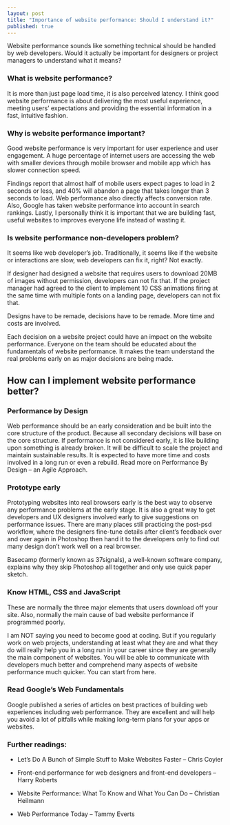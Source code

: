 ```yaml
---
layout: post
title: "Importance of website performance: Should I understand it?"
published: true
---
```



Website performance sounds like something technical should be handled by web developers. Would it actually be important for designers or project managers to understand what it means?

### What is website performance?
It is more than just page load time, it is also perceived latency. I think good website performance is about delivering the most useful experience, meeting users’ expectations and providing the essential information in a fast, intuitive fashion.

### Why is website performance important?
Good website performance is very important for user experience and user engagement. A huge percentage of internet users are accessing the web with smaller devices through mobile browser and mobile app which has slower connection speed.

Findings report that almost half of mobile users expect pages to load in 2 seconds or less, and 40% will abandon a page that takes longer than 3 seconds to load. Web performance also directly affects conversion rate. Also, Google has taken website performance into account in search rankings. Lastly, I personally think it is important that we are building fast, useful websites to improves everyone life instead of wasting it.

### Is website performance non-developers problem?
It seems like web developer’s job.
Traditionally, it seems like if the website or interactions are slow, web developers can fix it, right? Not exactly.

If designer had designed a website that requires users to download 20MB of images without permission, developers can not fix that. If the project manager had agreed to the client to implement 10 CSS animations firing at the same time with multiple fonts on a landing page, developers can not fix that.

Designs have to be remade, decisions have to be remade. More time and costs are involved.

Each decision on a website project could have an impact on the website performance. Everyone on the team should be educated about the fundamentals of website performance. It makes the team understand the real problems early on as major decisions are being made.


## How can I implement website performance better?

### Performance by Design
Web performance should be an early consideration and be built into the core structure of the product. Because all secondary decisions will base on the core structure. If performance is not considered early, it is like building upon something is already broken. It will be difficult to scale the project and maintain sustainable results. It is expected to have more time and costs involved in a long run or even a rebuild. Read more on Performance By Design – an Agile Approach.

### Prototype early
Prototyping websites into real browsers early is the best way to observe any performance problems at the early stage. It is also a great way to get developers and UX designers involved early to give suggestions on performance issues. There are many places still practicing the post-psd workflow, where the designers fine-tune details after client’s feedback over and over again in Photoshop then hand it to the developers only to find out many design don’t work well on a real browser.

Basecamp (formerly known as 37signals), a well-known software company, explains why they skip Photoshop all together and only use quick paper sketch.

### Know HTML, CSS and JavaScript
These are normally the three major elements that users download off your site. Also, normally the main cause of bad website performance if programmed poorly.

I am NOT saying you need to become good at coding. But if you regularly work on web projects, understanding at least what they are and what they do will really help you in a long run in your career since they are generally the main component of websites. You will be able to communicate with developers much better and comprehend many aspects of website performance much quicker. You can start from here.

### Read Google’s Web Fundamentals
Google published a series of articles on best practices of building web experiences including web performance. They are excellent and will help you avoid a lot of pitfalls while making long-term plans for your apps or websites.


### Further readings:

- Let’s Do A Bunch of Simple Stuff to Make Websites Faster – Chris Coyier

- Front-end performance for web designers and front-end developers – Harry Roberts

- Website Performance: What To Know and What You Can Do – Christian Heilmann

- Web Performance Today – Tammy Everts